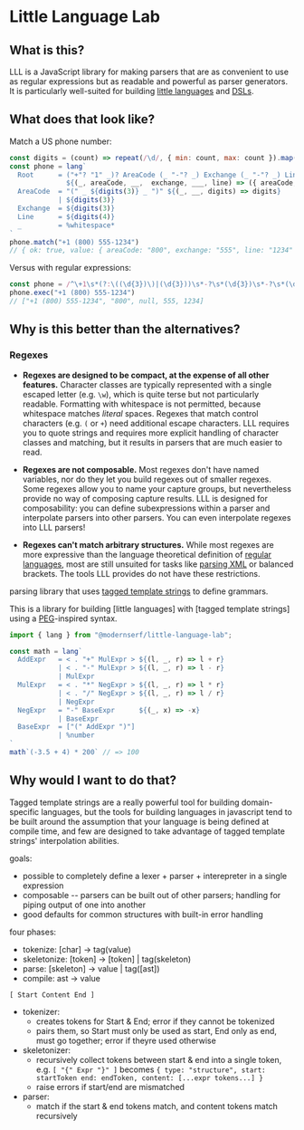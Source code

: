# Little Language Lab

## What is this?

LLL is a JavaScript library for making parsers that are as convenient to use as regular expressions but as readable and powerful as parser generators. It is particularly well-suited for building [little languages](http://staff.um.edu.mt/afra1/seminar/little-languages.pdf) and [DSLs](https://en.wikipedia.org/wiki/Domain-specific_language).

## What does that look like?

Match a US phone number:

```js
const digits = (count) => repeat(/\d/, { min: count, max: count }).map((ds) => ds.join(""))
const phone = lang`
  Root      = ("+"? "1" _)? AreaCode (_ "-"? _) Exchange (_ "-"? _) Line
              ${(_, areaCode, __,  exchange, ___, line) => ({ areaCode, exchange, line })}
  AreaCode  = "(" _ ${digits(3)} _ ")" ${(_, __, digits) => digits}
            | ${digits(3)}
  Exchange  = ${digits(3)}
  Line      = ${digits(4)}
  _         = %whitespace*
`
phone.match("+1 (800) 555-1234") 
// { ok: true, value: { areaCode: "800", exchange: "555", line: "1234" } }
```

Versus with regular expressions:
```js
const phone = /^\+1\s*(?:\((\d{3})\)|(\d{3}))\s*-?\s*(\d{3})\s*-?\s*(\d{4})$/
phone.exec("+1 (800) 555-1234")
// ["+1 (800) 555-1234", "800", null, 555, 1234]
```

## Why is this better than the alternatives?

### Regexes

- **Regexes are designed to be compact, at the expense of all other features.** Character classes are typically represented with a single escaped letter (e.g. `\w`), which is quite terse but not particularly readable. Formatting with whitespace is not permitted, because whitespace matches _literal_ spaces. Regexes that match control characters (e.g. `(` or `+`) need additional escape characters. LLL requires you to quote strings and requires more explicit handling of character classes and matching, but it results in parsers that are much easier to read. 

- **Regexes are not composable.** Most regexes don't have named variables, nor do they let you build regexes out of smaller regexes. Some regexes allow you to name your capture groups, but nevertheless provide no way of composing capture results. LLL is designed for composability: you can define subexpressions within a parser and interpolate parsers into other parsers. You can even interpolate regexes into LLL parsers!

- **Regexes can't match arbitrary structures.** While most regexes are more expressive than the language theoretical definition of [regular languages](https://en.wikipedia.org/wiki/Regular_grammar), most are still unsuited for tasks like [parsing XML](https://stackoverflow.com/questions/1732348/regex-match-open-tags-except-xhtml-self-contained-tags) or balanced brackets. The tools LLL provides do not have these restrictions.







 parsing library that uses [tagged template strings](http://2ality.com/2016/11/computing-tag-functions.html) to define grammars. 







This is a library for building [little languages]
with [tagged template strings]
using a [PEG](https://en.m.wikipedia.org/wiki/Parsing_expression_grammar)-inspired syntax.



```js
import { lang } from "@modernserf/little-language-lab";

const math = lang`
  AddExpr   = < . "+" MulExpr > ${(l, _, r) => l + r}
            | < . "-" MulExpr > ${(l, _, r) => l - r}
            | MulExpr
  MulExpr   = < . "*" NegExpr > ${(l, _, r) => l * r}
            | < . "/" NegExpr > ${(l, _, r) => l / r}
            | NegExpr
  NegExpr   = "-" BaseExpr      ${(_, x) => -x}
            | BaseExpr
  BaseExpr  = ["(" AddExpr ")"]
            | %number
`
math`(-3.5 + 4) * 200` // => 100
```



## Why would I want to do that?

Tagged template strings are a really powerful tool for building domain-specific languages,
but the tools for building languages in javascript tend to be built around the assumption that
your language is being defined at compile time, and few are designed to take advantage
of tagged template strings' interpolation abilities.



goals:
- possible to completely define a lexer + parser + interepreter in a single expression
- composable -- parsers can be built out of other parsers; handling for piping output of one into another
- good defaults for common structures with built-in error handling


four phases:
- tokenize: [char] -> tag(value)
- skeletonize: [token] -> [token] | tag(skeleton)
- parse: [skeleton] -> value | tag([ast])
- compile: ast -> value

`[ Start Content End ]`
- tokenizer: 
  + creates tokens for Start & End; error if they cannot be tokenized
  + pairs them, so Start must only be used as start, End only as end, must go together; error if theyre used otherwise
- skeletonizer:
  + recursively collect tokens between start & end into a single token, e.g. `[ "{" Expr "}" ]` becomes `{ type: "structure", start: startToken end: endToken, content: [...expr tokens...] }`
  + raise errors if start/end are mismatched
- parser:
  + match if the start & end tokens match, and content tokens match recursively

  
